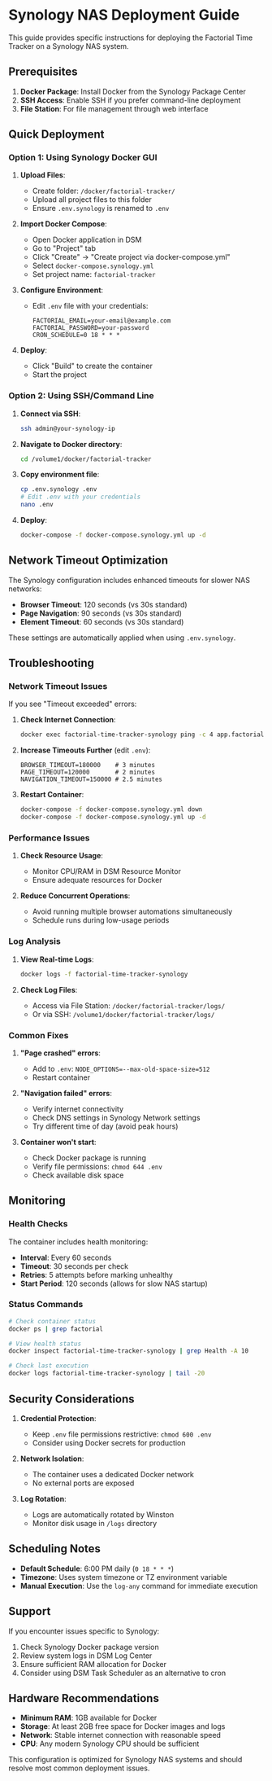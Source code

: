 # Synology NAS Deployment Guide

This guide provides specific instructions for deploying the Factorial Time Tracker on a Synology NAS system.

## Prerequisites

1. **Docker Package**: Install Docker from the Synology Package Center
2. **SSH Access**: Enable SSH if you prefer command-line deployment
3. **File Station**: For file management through web interface

## Quick Deployment

### Option 1: Using Synology Docker GUI

1. **Upload Files**:
   - Create folder: `/docker/factorial-tracker/`
   - Upload all project files to this folder
   - Ensure `.env.synology` is renamed to `.env`

2. **Import Docker Compose**:
   - Open Docker application in DSM
   - Go to "Project" tab
   - Click "Create" → "Create project via docker-compose.yml"
   - Select `docker-compose.synology.yml`
   - Set project name: `factorial-tracker`

3. **Configure Environment**:
   - Edit `.env` file with your credentials:
     ```
     FACTORIAL_EMAIL=your-email@example.com
     FACTORIAL_PASSWORD=your-password
     CRON_SCHEDULE=0 18 * * *
     ```

4. **Deploy**:
   - Click "Build" to create the container
   - Start the project

### Option 2: Using SSH/Command Line

1. **Connect via SSH**:
   ```bash
   ssh admin@your-synology-ip
   ```

2. **Navigate to Docker directory**:
   ```bash
   cd /volume1/docker/factorial-tracker
   ```

3. **Copy environment file**:
   ```bash
   cp .env.synology .env
   # Edit .env with your credentials
   nano .env
   ```

4. **Deploy**:
   ```bash
   docker-compose -f docker-compose.synology.yml up -d
   ```

## Network Timeout Optimization

The Synology configuration includes enhanced timeouts for slower NAS networks:

- **Browser Timeout**: 120 seconds (vs 30s standard)
- **Page Navigation**: 90 seconds (vs 30s standard)
- **Element Timeout**: 60 seconds (vs 30s standard)

These settings are automatically applied when using `.env.synology`.

## Troubleshooting

### Network Timeout Issues

If you see "Timeout exceeded" errors:

1. **Check Internet Connection**:
   ```bash
   docker exec factorial-time-tracker-synology ping -c 4 app.factorialhr.com
   ```

2. **Increase Timeouts Further** (edit `.env`):
   ```
   BROWSER_TIMEOUT=180000    # 3 minutes
   PAGE_TIMEOUT=120000       # 2 minutes
   NAVIGATION_TIMEOUT=150000 # 2.5 minutes
   ```

3. **Restart Container**:
   ```bash
   docker-compose -f docker-compose.synology.yml down
   docker-compose -f docker-compose.synology.yml up -d
   ```

### Performance Issues

1. **Check Resource Usage**:
   - Monitor CPU/RAM in DSM Resource Monitor
   - Ensure adequate resources for Docker

2. **Reduce Concurrent Operations**:
   - Avoid running multiple browser automations simultaneously
   - Schedule runs during low-usage periods

### Log Analysis

1. **View Real-time Logs**:
   ```bash
   docker logs -f factorial-time-tracker-synology
   ```

2. **Check Log Files**:
   - Access via File Station: `/docker/factorial-tracker/logs/`
   - Or via SSH: `/volume1/docker/factorial-tracker/logs/`

### Common Fixes

1. **"Page crashed" errors**:
   - Add to `.env`: `NODE_OPTIONS=--max-old-space-size=512`
   - Restart container

2. **"Navigation failed" errors**:
   - Verify internet connectivity
   - Check DNS settings in Synology Network settings
   - Try different time of day (avoid peak hours)

3. **Container won't start**:
   - Check Docker package is running
   - Verify file permissions: `chmod 644 .env`
   - Check available disk space

## Monitoring

### Health Checks

The container includes health monitoring:
- **Interval**: Every 60 seconds
- **Timeout**: 30 seconds per check
- **Retries**: 5 attempts before marking unhealthy
- **Start Period**: 120 seconds (allows for slow NAS startup)

### Status Commands

```bash
# Check container status
docker ps | grep factorial

# View health status
docker inspect factorial-time-tracker-synology | grep Health -A 10

# Check last execution
docker logs factorial-time-tracker-synology | tail -20
```

## Security Considerations

1. **Credential Protection**:
   - Keep `.env` file permissions restrictive: `chmod 600 .env`
   - Consider using Docker secrets for production

2. **Network Isolation**:
   - The container uses a dedicated Docker network
   - No external ports are exposed

3. **Log Rotation**:
   - Logs are automatically rotated by Winston
   - Monitor disk usage in `/logs` directory

## Scheduling Notes

- **Default Schedule**: 6:00 PM daily (`0 18 * * *`)
- **Timezone**: Uses system timezone or TZ environment variable
- **Manual Execution**: Use the `log-any` command for immediate execution

## Support

If you encounter issues specific to Synology:

1. Check Synology Docker package version
2. Review system logs in DSM Log Center
3. Ensure sufficient RAM allocation for Docker
4. Consider using DSM Task Scheduler as an alternative to cron

## Hardware Recommendations

- **Minimum RAM**: 1GB available for Docker
- **Storage**: At least 2GB free space for Docker images and logs
- **Network**: Stable internet connection with reasonable speed
- **CPU**: Any modern Synology CPU should be sufficient

This configuration is optimized for Synology NAS systems and should resolve most common deployment issues.